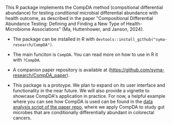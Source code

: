 This R package implements the CompDA method (compsitional differential abundance) for testing _conditional_ microbial differential
abundance with health outcome, as described in the paper  "Compositional Differential Abundance Testing: Defining and Finding a New 
Type of Health-Microbiome Associations" (Ma, Huttenhower, and Janson, 2024). 

* The package can be installed in R with `devtools::install_github("syma-research/CompDA")`.

* The main funciton is `CompDA`. You can read more on how to use in R it with `?CompDA`.

* A companion paper repository is available at (https://github.com/syma-research/CompDA_paper).

* This package is a protoype. We plan to expand on its user interface and functionality in the near future. We will also provide a
  vignette to showcase CompDA's application in practice. For now, a helpful example where you can see how CompDA is used can be
  found in the [data analysis script of the paper repo](https://github.com/syma-research/CompDA_paper/blob/main/mds/5.0_CRC.qmd),
  where we apply CompDA to study gut microbes that are conditionally differentially abundant in colorectal cancers.
